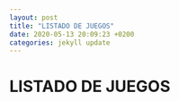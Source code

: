```yaml
---
layout: post
title: "LISTADO DE JUEGOS"
date: 2020-05-13 20:09:23 +0200
categories: jekyll update
---
```


# LISTADO DE JUEGOS

